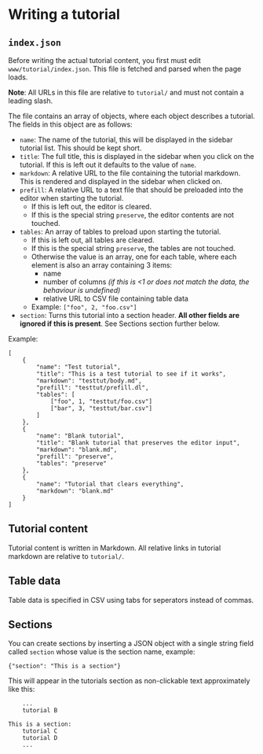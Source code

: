 # Writing a tutorial

## `index.json`

Before writing the actual tutorial content, you first must edit `www/tutorial/index.json`. This file is fetched and parsed when the page loads.

**Note**: All URLs in this file are relative to `tutorial/` and must not contain a leading slash.

The file contains an array of objects, where each object describes a tutorial. The fields in this object are as follows:

- `name`: The name of the tutorial, this will be displayed in the sidebar tutorial list. This should be kept short.
- `title`: The full title, this is displayed in the sidebar when you click on the tutorial. If this is left out it defaults to the value of `name`.
- `markdown`: A relative URL to the file containing the tutorial markdown. This is rendered and displayed in the sidebar when clicked on.
- `prefill`: A relative URL to a text file that should be preloaded into the editor when starting the tutorial.
	- If this is left out, the editor is cleared.
	- If this is the special string `preserve`, the editor contents are not touched.
- `tables`: An array of tables to preload upon starting the tutorial.
	- If this is left out, all tables are cleared.
	- If this is the special string `preserve`, the tables are not touched.
	- Otherwise the value is an array, one for each table, where each element is also an array containing 3 items:
		- name
		- number of columns _(if this is <1 or does not match the data, the behaviour is undefined)_
		- relative URL to CSV file containing table data
	- Example: `["foo", 2, "foo.csv"]`
- `section`: Turns this tutorial into a section header. **All other fields are ignored if this is present**. See Sections section further below.

Example:

	[
		{
			"name": "Test tutorial",
			"title": "This is a test tutorial to see if it works",
			"markdown": "testtut/body.md",
			"prefill": "testtut/prefill.dl",
			"tables": [
				["foo", 1, "testtut/foo.csv"]
				["bar", 3, "testtut/bar.csv"]
			]
		},
		{
			"name": "Blank tutorial",
			"title": "Blank tutorial that preserves the editor input",
			"markdown": "blank.md",
			"prefill": "preserve",
			"tables": "preserve"
		},
		{
			"name": "Tutorial that clears everything",
			"markdown": "blank.md"
		}
	]

## Tutorial content

Tutorial content is written in Markdown. All relative links in tutorial markdown are relative to `tutorial/`.

## Table data

Table data is specified in CSV using tabs for seperators instead of commas.

## Sections

You can create sections by inserting a JSON object with a single string field called `section` whose value is the section name, example:

	{"section": "This is a section"}

This will appear in the tutorials section as non-clickable text approximately like this:

		...
		tutorial B
	
	This is a section:
		tutorial C
		tutorial D
		...
